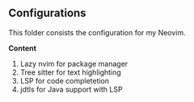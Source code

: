 ## Configurations
This folder consists the configuration for my Neovim.

**Content**
1. Lazy nvim for package manager
2. Tree sitter for text highlighting
3. LSP for code completetion
4. jdtls for Java support with LSP
